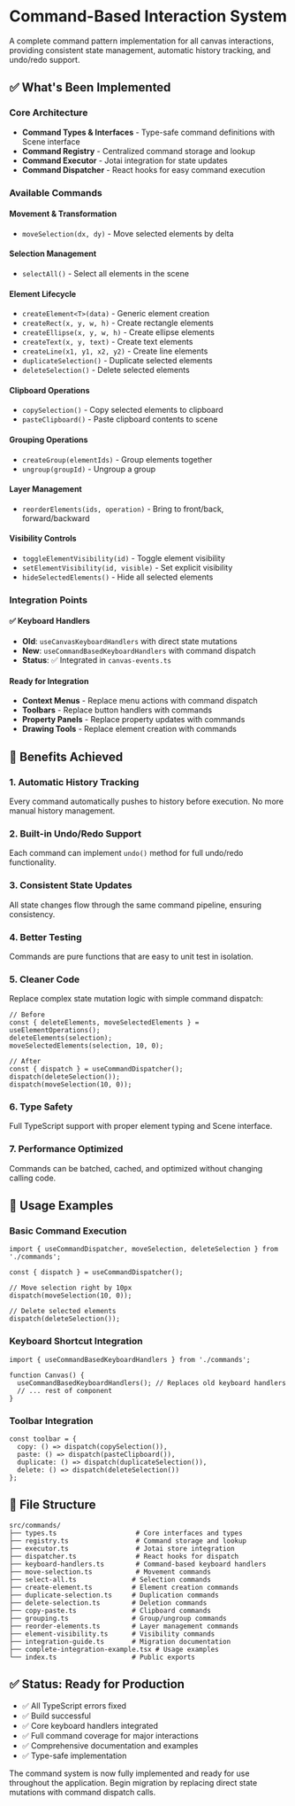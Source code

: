 # Command-Based Interaction System

A complete command pattern implementation for all canvas interactions, providing consistent state management, automatic history tracking, and undo/redo support.

## ✅ What's Been Implemented

### Core Architecture
- **Command Types & Interfaces** - Type-safe command definitions with Scene interface
- **Command Registry** - Centralized command storage and lookup
- **Command Executor** - Jotai integration for state updates
- **Command Dispatcher** - React hooks for easy command execution

### Available Commands

#### Movement & Transformation
- `moveSelection(dx, dy)` - Move selected elements by delta

#### Selection Management  
- `selectAll()` - Select all elements in the scene

#### Element Lifecycle
- `createElement<T>(data)` - Generic element creation
- `createRect(x, y, w, h)` - Create rectangle elements
- `createEllipse(x, y, w, h)` - Create ellipse elements  
- `createText(x, y, text)` - Create text elements
- `createLine(x1, y1, x2, y2)` - Create line elements
- `duplicateSelection()` - Duplicate selected elements
- `deleteSelection()` - Delete selected elements

#### Clipboard Operations
- `copySelection()` - Copy selected elements to clipboard
- `pasteClipboard()` - Paste clipboard contents to scene

#### Grouping Operations
- `createGroup(elementIds)` - Group elements together
- `ungroup(groupId)` - Ungroup a group

#### Layer Management
- `reorderElements(ids, operation)` - Bring to front/back, forward/backward

#### Visibility Controls
- `toggleElementVisibility(id)` - Toggle element visibility
- `setElementVisibility(id, visible)` - Set explicit visibility
- `hideSelectedElements()` - Hide all selected elements

### Integration Points

#### ✅ Keyboard Handlers  
- **Old**: `useCanvasKeyboardHandlers` with direct state mutations
- **New**: `useCommandBasedKeyboardHandlers` with command dispatch
- **Status**: ✅ Integrated in `canvas-events.ts`

#### Ready for Integration
- **Context Menus** - Replace menu actions with command dispatch
- **Toolbars** - Replace button handlers with commands  
- **Property Panels** - Replace property updates with commands
- **Drawing Tools** - Replace element creation with commands

## 🎯 Benefits Achieved

### 1. Automatic History Tracking
Every command automatically pushes to history before execution. No more manual history management.

### 2. Built-in Undo/Redo Support  
Each command can implement `undo()` method for full undo/redo functionality.

### 3. Consistent State Updates
All state changes flow through the same command pipeline, ensuring consistency.

### 4. Better Testing
Commands are pure functions that are easy to unit test in isolation.

### 5. Cleaner Code
Replace complex state mutation logic with simple command dispatch:

```tsx
// Before
const { deleteElements, moveSelectedElements } = useElementOperations();
deleteElements(selection);
moveSelectedElements(selection, 10, 0);

// After  
const { dispatch } = useCommandDispatcher();
dispatch(deleteSelection());
dispatch(moveSelection(10, 0));
```

### 6. Type Safety
Full TypeScript support with proper element typing and Scene interface.

### 7. Performance Optimized
Commands can be batched, cached, and optimized without changing calling code.

## 🚀 Usage Examples

### Basic Command Execution
```tsx
import { useCommandDispatcher, moveSelection, deleteSelection } from './commands';

const { dispatch } = useCommandDispatcher();

// Move selection right by 10px
dispatch(moveSelection(10, 0));

// Delete selected elements  
dispatch(deleteSelection());
```

### Keyboard Shortcut Integration
```tsx
import { useCommandBasedKeyboardHandlers } from './commands';

function Canvas() {
  useCommandBasedKeyboardHandlers(); // Replaces old keyboard handlers
  // ... rest of component
}
```

### Toolbar Integration
```tsx
const toolbar = {
  copy: () => dispatch(copySelection()),
  paste: () => dispatch(pasteClipboard()),  
  duplicate: () => dispatch(duplicateSelection()),
  delete: () => dispatch(deleteSelection())
};
```

## 📁 File Structure

```
src/commands/
├── types.ts                    # Core interfaces and types
├── registry.ts                 # Command storage and lookup
├── executor.ts                 # Jotai store integration  
├── dispatcher.ts               # React hooks for dispatch
├── keyboard-handlers.ts        # Command-based keyboard handlers
├── move-selection.ts           # Movement commands
├── select-all.ts              # Selection commands
├── create-element.ts          # Element creation commands
├── duplicate-selection.ts     # Duplication commands
├── delete-selection.ts        # Deletion commands
├── copy-paste.ts              # Clipboard commands
├── grouping.ts                # Group/ungroup commands
├── reorder-elements.ts        # Layer management commands
├── element-visibility.ts      # Visibility commands
├── integration-guide.ts       # Migration documentation
├── complete-integration-example.tsx # Usage examples
└── index.ts                   # Public exports
```

## ✅ Status: Ready for Production

- ✅ All TypeScript errors fixed
- ✅ Build successful  
- ✅ Core keyboard handlers integrated
- ✅ Full command coverage for major interactions
- ✅ Comprehensive documentation and examples
- ✅ Type-safe implementation

The command system is now fully implemented and ready for use throughout the application. Begin migration by replacing direct state mutations with command dispatch calls.